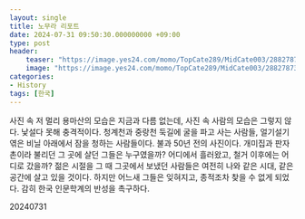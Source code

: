 ```yaml
---
layout: single
title: 노무라 리포트
date: 2024-07-31 09:50:30.000000000 +09:00
type: post
header:
    teaser: "https://image.yes24.com/momo/TopCate289/MidCate003/28827873.jpg"
    image: "https://image.yes24.com/momo/TopCate289/MidCate003/28827873.jpg"
categories:
- History
tags: [한국]
---
```


사진 속 저 멀리 용마산의 모습은 지금과 다름 없는데, 사진 속 사람의 모습은 그렇지 않다. 낯설다 못해 충격적이다. 청계천과 중랑천 둑길에 굴을 파고 사는 사람들, 얼기설기 엮은 비닐 아래에서 잠을 청하는 사람들이다. 불과 50년 전의 사진이다. 개미집과 판자촌이라 불리던 그 곳에 살던 그들은 누구였을까? 어디에서 흘러왔고, 철거 이후에는 어디로 갔을까? 젊은 시절을 그 때 그곳에서 보냈던 사람들은 여전히 나와 같은 시대, 같은 공간에 살고 있을 것이다. 하지만 어느새 그들은 잊혀지고, 종적조차 찾을 수 없게 되었다. 감히 한국 인문학계의 반성을 촉구하다.

20240731
